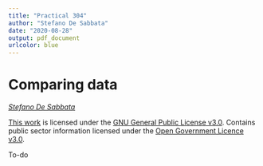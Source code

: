 ```yaml
---
title: "Practical 304"
author: "Stefano De Sabbata"
date: "2020-08-28"
output: pdf_document
urlcolor: blue
---
```




# Comparing data

*[Stefano De Sabbata](https://stefanodesabbata.com)*

[This work](https://github.com/sdesabbata/granolarr) is licensed under the [GNU General Public License v3.0](https://www.gnu.org/licenses/gpl-3.0.html). Contains public sector information licensed under the [Open Government Licence v3.0](http://www.nationalarchives.gov.uk/doc/open-government-licence).

To-do
